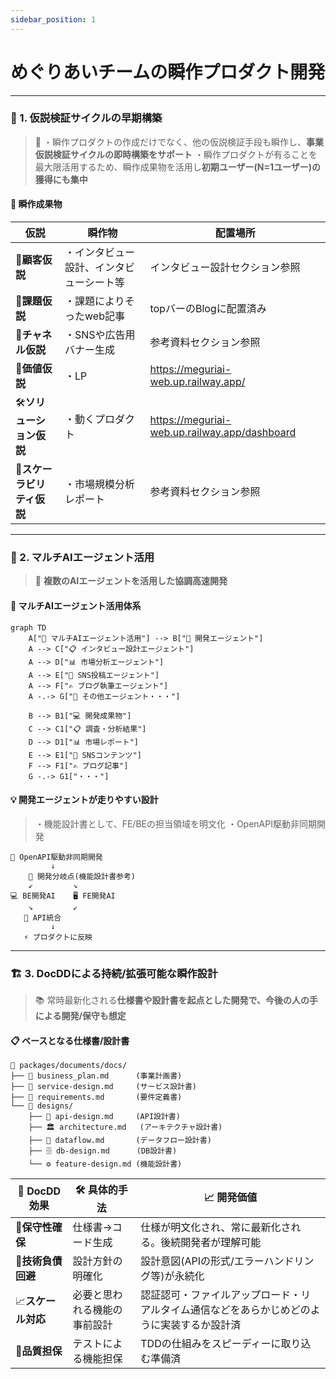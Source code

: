 ```yaml
---
sidebar_position: 1
---
```

# めぐりあいチームの瞬作プロダクト開発

---

### 🔬 1. 仮説検証サイクルの早期構築

> 🎯
> ・瞬作プロダクトの作成だけでなく、他の仮説検証手段も瞬作し、**事業仮説検証サイクルの即時構築をサポート**
> ・瞬作プロダクトが有ることを最大限活用するため、瞬作成果物を活用し**初期ユーザー(N=1ユーザー)の獲得にも集中**

#### 🚀 瞬作成果物

| 仮説                             | 瞬作物                                   | 配置場所                                      |
| -------------------------------- | ---------------------------------------- | --------------------------------------------- |
| 👤**顧客仮説**             | ・インタビュー設計、インタビューシート等 | インタビュー設計セクション参照                |
| 🧱**課題仮説**             | ・課題によりそったweb記事                | topバーのBlogに配置済み                       |
| 🚪**チャネル仮説**         | ・SNSや広告用バナー生成                  | 参考資料セクション参照                        |
| 💎**価値仮説**             | ・LP                                     | https://meguriai-web.up.railway.app/          |
| 🛠️**ソリューション仮説** | ・動くプロダクト                         | https://meguriai-web.up.railway.app/dashboard |
| 🌱**スケーラビリティ仮説** | ・市場規模分析レポート                   | 参考資料セクション参照                        |

---

### 🤖 2. マルチAIエージェント活用

> 🎵 **複数のAIエージェントを活用した協調高速開発**

#### 🔄 マルチAIエージェント活用体系

```mermaid
graph TD
    A["🤖 マルチAIエージェント活用"] --> B["🔧 開発エージェント"]
    A --> C["📋 インタビュー設計エージェント"]
    A --> D["📊 市場分析エージェント"]
    A --> E["📱 SNS投稿エージェント"]
    A --> F["✍️ ブログ執筆エージェント"]
    A -.-> G["🔮 その他エージェント・・・"]
  
    B --> B1["💻 開発成果物"]
    C --> C1["📋 調査・分析結果"]
    D --> D1["📊 市場レポート"]
    E --> E1["📱 SNSコンテンツ"]
    F --> F1["✍️ ブログ記事"]
    G -.-> G1["・・・"]
```

#### 💡 開発エージェントが走りやすい設計

> ・機能設計書として、FE/BEの担当領域を明文化
> ・OpenAPI駆動非同期開発

```
📝 OpenAPI駆動非同期開発
         ↓
    🔀 開発分岐点(機能設計書参考)
    ↙         ↘
💻 BE開発AI    🖥️ FE開発AI
    ↘         ↙
   🔗 API統合
         ↓
   ⚡ プロダクトに反映
```

---

### 🏗️ 3. DocDDによる持続/拡張可能な瞬作設計

> 📚 常時最新化される**仕様書や設計書を起点とした開発で、今後の人の手による開発/保守も想定**

#### 📋 ベースとなる仕様書/設計書

```
📂 packages/documents/docs/
├── 📄 business_plan.md      (事業計画書)
├── 📄 service-design.md     (サービス設計書)
├── 📄 requirements.md       (要件定義書)
└── 📂 designs/
    ├── 🔧 api-design.md     (API設計書)
    ├── 🏛️ architecture.md   (アーキテクチャ設計書)
    ├── 🔄 dataflow.md       (データフロー設計書)
    ├── 🗄️ db-design.md      (DB設計書)
    └── ⚙️ feature-design.md (機能設計書)
```

| 🎯 DocDD効果             | 🛠️ 具体的手法              | 📈 開発価値                                                                                |
| ------------------------ | ---------------------------- | ------------------------------------------------------------------------------------------ |
| 🔧**保守性確保**   | 仕様書→コード生成           | 仕様が明文化され、常に最新化される。後続開発者が理解可能                                   |
| 💸**技術負債回避** | 設計方針の明確化             | 設計意図(APIの形式/エラーハンドリング等)が永続化                                           |
| 📈**スケール対応** | 必要と思われる機能の事前設計 | 認証認可・ファイルアップロード・リアルタイム通信などをあらかじめどのように実装するか設計済 |
| 🎯**品質担保**     | テストによる機能担保         | TDDの仕組みをスピーディーに取り込む準備済                                                  |
